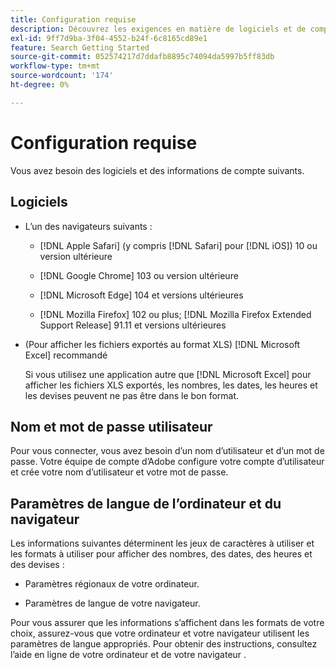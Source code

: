 ```yaml
---
title: Configuration requise
description: Découvrez les exigences en matière de logiciels et de compte.
exl-id: 9ff7d9ba-3f04-4552-b24f-6c8165cd89e1
feature: Search Getting Started
source-git-commit: 052574217d7ddafb8895c74094da5997b5ff83db
workflow-type: tm+mt
source-wordcount: '174'
ht-degree: 0%

---
```


# Configuration requise

Vous avez besoin des logiciels et des informations de compte suivants.

## Logiciels

* L’un des navigateurs suivants :

   * [!DNL Apple Safari] (y compris [!DNL Safari] pour [!DNL iOS]) 10 ou version ultérieure

   * [!DNL Google Chrome] 103 ou version ultérieure

   * [!DNL Microsoft Edge] 104 et versions ultérieures

   * [!DNL Mozilla Firefox] 102 ou plus; [!DNL Mozilla Firefox Extended Support Release] 91.11 et versions ultérieures

* (Pour afficher les fichiers exportés au format XLS) [!DNL Microsoft Excel] recommandé

  Si vous utilisez une application autre que [!DNL Microsoft Excel] pour afficher les fichiers XLS exportés, les nombres, les dates, les heures et les devises peuvent ne pas être dans le bon format.

## Nom et mot de passe utilisateur

Pour vous connecter, vous avez besoin d’un nom d’utilisateur et d’un mot de passe. Votre équipe de compte d’Adobe configure votre compte d’utilisateur et crée votre nom d’utilisateur et votre mot de passe.

## Paramètres de langue de l’ordinateur et du navigateur

Les informations suivantes déterminent les jeux de caractères à utiliser et les formats à utiliser pour afficher des nombres, des dates, des heures et des devises :

* Paramètres régionaux de votre ordinateur.

* Paramètres de langue de votre navigateur.

Pour vous assurer que les informations s’affichent dans les formats de votre choix, assurez-vous que votre ordinateur et votre navigateur utilisent les paramètres de langue appropriés. Pour obtenir des instructions, consultez l’aide en ligne de votre ordinateur et de votre navigateur .
